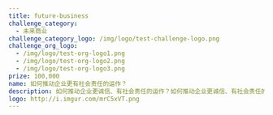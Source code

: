```yaml
---
title: future-business
challenge_category: 
  - 未来商业
challenge_category_logo: /img/logo/test-challenge-logo.png
challenge_org_logo: 
  - /img/logo/test-org-logo1.png
  - /img/logo/test-org-logo2.png
  - /img/logo/test-org-logo3.png
prize: 100,000
name: 如何推动企业更有社会责任的运作？
description: 如何推动企业更诚信、有社会责任的运作？如何推动企业更诚信、有社会责任的运作？如何推动企业更诚信、有社会责任的运作？
logo: http://i.imgur.com/mrC5xVT.png
---
```

